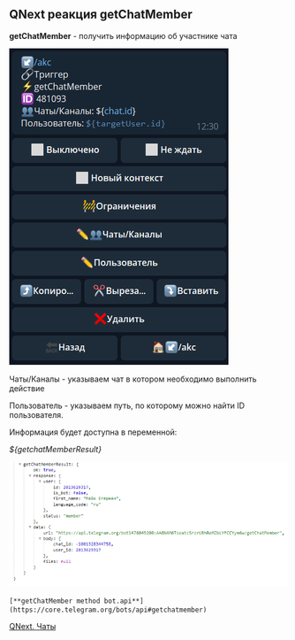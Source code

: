 ## QNext реакция getChatMember

**getChatMember** - получить информацию об участнике чата

![](./1.png)

Чаты/Каналы - указываем чат в котором необходимо выполнить действие

Пользователь - указываем путь, по которому можно найти ID пользователя.

Информация будет доступна в переменной:

_${getchatMemberResult}_

![](./2.png)


```plain
[**getChatMember method bot.api**](https://core.telegram.org/bots/api#getchatmember)
```



[QNext. Чаты](/docs-test/_export/admin/chat-about)

